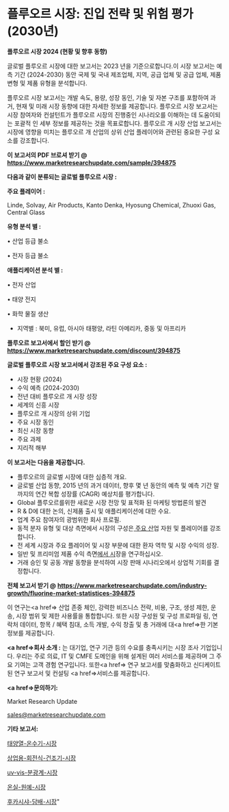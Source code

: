 # 플루오르 시장: 진입 전략 및 위험 평가(2030년)

<strong>플루오르 시장 2024 (현황 및 향후 동향)</strong>

글로벌 플루오르 시장에 대한 보고서는 2023 년을 기준으로합니다.이 시장 보고서는 예측 기간 (2024-2030) 동안 국제 및 국내 제조업체, 지역, 공급 업체 및 공급 업체, 제품 변형 및 제품 유형을 분석합니다.

플루오르 시장 보고서는 개발 속도, 용량, 성장 동인, 기술 및 자본 구조를 포함하여 과거, 현재 및 미래 시장 동향에 대한 자세한 정보를 제공합니다. 플루오르 시장 보고서는 시장 참여자와 컨설턴트가 플루오르 시장의 진행중인 시나리오를 이해하는 데 도움이되는 포괄적 인 세부 정보를 제공하는 것을 목표로합니다. 플루오르 개 시장 산업 보고서는 시장에 영향을 미치는 플루오르 개 산업의 상위 산업 플레이어와 관련된 중요한 구성 요소를 강조합니다.



<strong>이 보고서의 PDF 브로셔 받기 @ <a href=https://www.marketresearchupdate.com/sample/394875>https://www.marketresearchupdate.com/sample/394875</a></strong>



<strong>다음과 같이 분류되는 글로벌 플루오르 시장 :</strong>



<strong>주요 플레이어 :</strong>

Linde, Solvay, Air Products, Kanto Denka, Hyosung Chemical, Zhuoxi Gas, Central Glass



<strong>유형 분석 별 :</strong>

• 산업 등급 불소

• 전자 등급 불소



<strong>애플리케이션 분석 별 :</strong>

• 전자 산업

• 태양 전지

• 화학 물질 생산

<ul>
  <li>지역별 : 북미, 유럽, 아시아 태평양, 라틴 아메리카, 중동 및 아프리카</li>
</ul>


<strong>플루오르 보고서에서 할인 받기 @ <a href=https://www.marketresearchupdate.com/discount/394875>https://www.marketresearchupdate.com/discount/394875</a></strong>



<strong>글로벌 플루오르 시장 보고서에서 강조된 주요 구성 요소 :</strong>
<ul>
  <li>시장 현황 (2024)</li>
  <li>수익 예측 (2024-2030)</li>
  <li>전년 대비 플루오르 개 시장 성장</li>
  <li>세계의 신흥 시장</li>
  <li>플루오르 개 시장의 상위 기업</li>
  <li>주요 시장 동인</li>
  <li>최신 시장 동향</li>
  <li>주요 과제</li>
  <li>지리적 해부</li>
</ul>


<strong>이 보고서는 다음을 제공합니다.</strong>
<ul>
  <li>플루오르의 글로벌 시장에 대한 심층적 개요.</li>
  <li>글로벌 산업 동향, 2015 년의 과거 데이터, 향후 몇 년 동안의 예측 및 예측 기간 말까지의 연간 복합 성장률 (CAGR) 예상치를 평가합니다.</li>
  <li>Global 플루오르를위한 새로운 시장 전망 및 표적화 된 마케팅 방법론의 발견</li>
  <li>R &amp; D에 대한 논의, 신제품 출시 및 애플리케이션에 대한 수요.</li>
  <li>업계 주요 참여자의 광범위한 회사 프로필.</li>
  <li>동적 분자 유형 및 대상 측면에서 시장의 구성은<a href=> 주요 산</a>업 자원 및 플레이어를 강조합니다.</li>
  <li>전 세계 시장과 주요 플레이어 및 시장 부문에 대한 환자 역학 및 시장 수익의 성장.</li>
  <li>일반 및 프리미엄 제품 수익 측면<a href=>에서 시</a>장을 연구하십시오.</li>
  <li>거래 승인 및 공동 개발 동향을 분석하여 시장 판매 시나리오에서 상업적 기회를 결정합니다.</li>
</ul>



<strong>전체 보고서 받기 @ <a href=https://www.marketresearchupdate.com/industry-growth/fluorine-market-statistices-394875>https://www.marketresearchupdate.com/industry-growth/fluorine-market-statistices-394875</a></strong>

이 연구는<a href=> 산업 존중</a> 체인, 강력한 비즈니스 전략, 비용, 구조, 생성 제한, 운송, 시장 범위 및 제한 사용률을 통합합니다. 또한 시장 구성원 및 구성 프로파일 링, 연락처 데이터, 항목 / 혜택 침대, 소득 개발, 수익 창출 및 총 거래에 대<a href=>한 기본 </a>정보를 제공합니다.



<strong><a href=>회사 소</a>개 :</strong>
는 대기업, 연구 기관 등의 수요를 충족시키는 시장 조사 기업입니다. 우리는 주로 의료, IT 및 CMFE 도메인을 위해 설계된 여러 서비스를 제공하며 그 주요 기여는 고객 경험 연구입니다. 또한<a href=> 연구 보</a>고서를 맞춤화하고 신디케이트 된 연구 보고서 및 컨설팅 <a href=>서비스</a>를 제공합니다.



<strong><a href=>문의하기:</a></strong>

Market Research Update

sales@marketresearchupdate.com



<strong>기타 보고서:</strong>

<a href=https://www.linkedin.com/pulse/태양열-온수기-시장-진입-전략-및-위험-평가2029년-consumer-connection-chronicles-24-/>태양열-온수기-시장</a>

<a href=https://www.linkedin.com/pulse/상업용-회전식-건조기-시장-세분화-연구-및-목표-고객2029년-analytics-alchemy-360-analysis-nrlaf/>상업용-회전식-건조기-시장</a>

<a href=https://www.linkedin.com/pulse/uv-vis-분광계-시장-진입-전략-및-위험-평가2029년-trend-tracking-tips-360-analysis-rhinf/>uv-vis-분광계-시장</a>

<a href=https://www.linkedin.com/pulse/온실-원예-시장-규모-및-성장-2023-trend-tracking-tips-360-analysis-ruedf/>온실-원예-시장</a>

<a href=https://www.linkedin.com/pulse/후카시샤-담배-시장-동향-및-성장-전망-isdailynews-bivqf/>후카시샤-담배-시장</a>"
